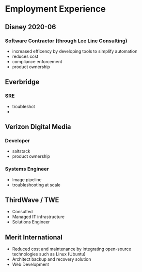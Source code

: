
# Employment Experience
## Disney 2020-06
### Software Contractor (through Lee Line Consulting)
* increased efficency by developing tools to simplify automation
* reduces cost
* compliance enforcement
* product ownership

## Everbridge
### SRE
* troubleshot
* 

## Verizon Digital Media
### Developer
* saltstack
* product ownership

### Systems Engineer
* Image pipeline
* troubleshooting at scale

## ThirdWave / TWE
* Consulted
* Managed IT infrastructure
* Solutions Engineer

## Merit International

* Reduced cost and maintenance by  integrating open-source technologies such as Linux (Ubuntu)
* Architect backup and recovery solution
* Web Development

<!--stackedit_data:
eyJoaXN0b3J5IjpbLTU1NjAwMTQxNCwtMTM0Nzg4ODIyNCwxOD
g4MDAzNTMzLDEzMDIzNjM4ODNdfQ==
-->